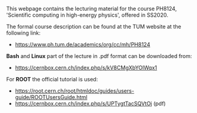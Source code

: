 This webpage contains the lecturing material for the course PH8124, 'Scientific computing in high-energy physics', offered in SS2020.

The formal course description can be found at the TUM website at the following link:

*  https://www.ph.tum.de/academics/org/cc/mh/PH8124

**Bash** and **Linux** part of the lecture in .pdf format can be downloaded from:

*  https://cernbox.cern.ch/index.php/s/kV8CMgXbYOlWqx1

For **ROOT** the official tutorial is used:

*  https://root.cern.ch/root/htmldoc/guides/users-guide/ROOTUsersGuide.html
*  https://cernbox.cern.ch/index.php/s/UPTygtTacSQVtOj (pdf)